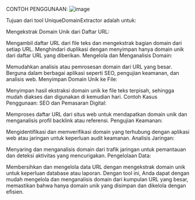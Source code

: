 CONTOH PENGGUNAAN:
![image](https://github.com/user-attachments/assets/d0e96101-1624-42c2-8c5a-0b45b64262f4)





Tujuan dari tool UniqueDomainExtractor adalah untuk:

Mengekstrak Domain Unik dari Daftar URL:

Mengambil daftar URL dari file teks dan mengekstrak bagian domain dari setiap URL.
Menghindari duplikasi dengan menyimpan hanya domain unik dari daftar URL yang diberikan.
Mengelola dan Menganalisis Domain:

Memudahkan analisis atau pemrosesan domain dari URL yang besar.
Berguna dalam berbagai aplikasi seperti SEO, pengujian keamanan, dan analisis web.
Menyimpan Domain Unik ke File:

Menyimpan hasil ekstraksi domain unik ke file teks terpisah, sehingga mudah diakses dan digunakan di kemudian hari.
Contoh Kasus Penggunaan:
SEO dan Pemasaran Digital:

Memproses daftar URL dari situs web untuk mendapatkan domain unik dan menganalisis profil backlink atau referensi.
Pengujian Keamanan:

Mengidentifikasi dan memverifikasi domain yang terhubung dengan aplikasi web atau jaringan untuk keperluan audit keamanan.
Analisis Jaringan:

Menyaring dan menganalisis domain dari trafik jaringan untuk pemantauan dan deteksi aktivitas yang mencurigakan.
Pengelolaan Data:

Membersihkan dan mengelola data URL dengan mengekstrak domain unik untuk keperluan database atau laporan.
Dengan tool ini, Anda dapat dengan mudah mengelola dan menganalisis domain dari kumpulan URL yang besar, memastikan bahwa hanya domain unik yang disimpan dan dikelola dengan efisien.
